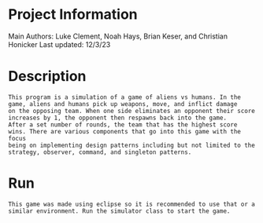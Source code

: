 # Project Information 
Main Authors: Luke Clement, Noah Hays, Brian Keser, and Christian Honicker
Last updated: 12/3/23

# Description
	This program is a simulation of a game of aliens vs humans. In the game, aliens and humans pick up weapons, move, and inflict damage
	on the opposing team. When one side eliminates an opponent their score increases by 1, the opponent then respawns back into the game. 
	After a set number of rounds, the team that has the highest score wins. There are various components that go into this game with the focus
	being on implementing design patterns including but not limited to the strategy, observer, command, and singleton patterns.

# Run
	This game was made using eclipse so it is recommended to use that or a similar environment. Run the simulator class to start the game.


